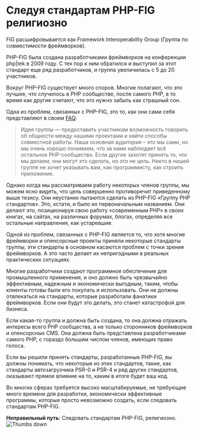 # Следуя стандартам PHP-FIG религиозно #

FIG расшифровывается как Framework Interoperability Group (Группа по совместимости фреймворков).

PHP-FIG была создана разработчиками фреймворков на конференции php|tek в 2009 году. С тех пор к ним обратился и выступил за этот стандарт еще ряд разработчиков, и группа увеличилась с 5 до 20 участников.

Вокруг PHP-FIG существует много споров. Многие полагают, что это лучшее, что случилось в PHP сообществе, после самого PHP, в то время как другие считают, что это нужно забыть как страшный сон.

Одна из проблем, связанных с PHP-FIG, это то, как они сами себя представляют в своем [FAQ](http://www.php-fig.org/faqs/):

> Идея группы — предоставить участникам возможность говорить об общности между нашими проектами и найти способы совместной работы. Наша основная аудитория – это мы сами, но мы очень хорошо понимаем, что за нами наблюдает всё остальное PHP-сообщество. Если другие захотят принять то, что мы делаем, они могут это сделать, но это не цель. Никто в нашей группе не хочет указывать вам, как программисту, как строить приложение.

Однако когда мы рассматриваем работу некоторых членов группы, мы можем ясно видеть, что цель совершенно противоречит приведенному выше тезису. Они неустанно пытаются сделать из PHP-FIG «Группу PHP стандартов». Это, кстати, и было их первоначальным названием. Они делают это, позиционируя свою работу «современным PHP» в своих книгах, на сайтах, на различных форумах, блогах, определяя все остальные направления, как устаревшие.

Одной из проблем, связанных с PHP-FIG является то, что хотя многие фреймворки и опенсорсные проекты приняли некоторые стандарты группы, эти стандарты в основном касаются проблем с точки зрения фреймворков. А это часто делает их непригодными в реальных практических ситуациях.

Многие разработчики создают программное обеспечение для промышленного применения, и оно должно быть чрезвычайно эффективным, надежным и экономически выгодным, таким, чтобы клиенты готовы были его покупать и использовать. Они не должны отвлекаться на стандарты, которые разработали фанатики фреймворков. Если они будут это делать, это станет катастрофой для бизнеса.

Если какая-то группа и должна быть создана, то она должна отражать интересы всего PHP сообщества, а не только сторонников фреймворков и опенсорсных CMS. Она должна быть представлена разработчиками самого PHP, с гораздо большим числом членов, имеющих право голоса.

Если вы решили принять стандарты, разработанные PHP-FIG, вы должны понимать, что некоторые из этих стандартов, такие, как стандарты автозагрузчика PSR-0 и PSR-4 и ряд других стандартов, оказывают прямое влияние на то, каким в итоге будет ваш код.

Во многих сферах требуется высоко масштабируемые, не требующие много времени для разработки, экономически эффективные программы, которые просто невозможно создать, если следовать стандартам PHP-FIG.

**Неправильный путь**: Следовать стандартам PHP-FIG, религиозно. ![Thumbs down](/img/thumbs-down.png)
